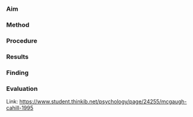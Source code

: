 ### Aim

### Method

### Procedure 

### Results 

### Finding 

### Evaluation 

Link: https://www.student.thinkib.net/psychology/page/24255/mcgaugh-cahill-1995